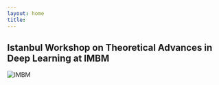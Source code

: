 ```yaml
---
layout: home
title: 
---  
```


## Istanbul Workshop on Theoretical Advances in Deep Learning at IMBM  

![IMBM](http://imbm.org.tr/HSpin15/Bogazici_Aerial_View.jpg)

